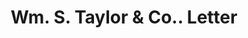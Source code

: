 ---
doi: 10.7916/D83J4R3F
date_other: '1899'
date_other_textual: '1899'
form: correspondence
genre:
- Letters (correspondence)
name:
- Wm. S. Taylor & Co.
object_in_context_url: https://biggert.cul.columbia.edu/items/view/ave_biggert_01457
subject_hierarchical_geographic:
- Philadelphia, Pennsylvania, United States
subject_name:
- Wm. S. Taylor & Co.
title: Wm. S. Taylor & Co.. Letter
sort_title: Wm. S. Taylor & Co.. Letter
call_number: ave_biggert_01457
coordinates:
- 40.00944444444445,-75.13333333333334
pid: ave_biggert_01457
identifiers: ave_biggert_01457
canvas_id: ldpd:396718
permalink: "/items/ave_biggert_01457/"
layout: iiif-image-page
---